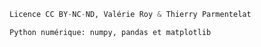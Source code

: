 ```python
Licence CC BY-NC-ND, Valérie Roy & Thierry Parmentelat
```


```python
Python numérique: numpy, pandas et matplotlib
```
